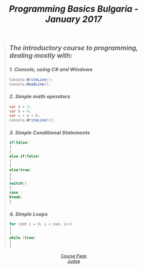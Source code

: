 <h1 align="center"><em>Programming Basics Bulgaria - January 2017</em></h1>
 
<br />

> ## *The introductory course to programming, dealing mostly with:*
>  ### *1. Console, using C# and Windows*
> ```C#
> Console.WriteLine();
> Console.ReadLine();
> ```
> ### *2. Simple math operators*
> ```C#
> var a = 3;
> var b = 4;
> var c = a + b;
> Console.WriteLine(c);
> ```
> ### *3. Simple Conditional Statements*
> ```C#
> if(false)
> {
> }
> else if(false)
> {
> }
> else(true)
> {
> }
> switch()
> {
> case :
> break;
> }
> ```
> ### *4. Simple Loops*
> ```C#
> for (int i = 0; i < num; i++) 
> {
> }
> while (true)
> {
> }
> ```
<p align="center">
<a href="https://softuni.bg/trainings/1560/programming-basics-bulgaria-january-2017">Course Page</a> <br />
<a href="https://judge.softuni.bg/Contests#!/List/ByCategory/37/Programming-Basics-Exercises">Judge</a>
<p>
